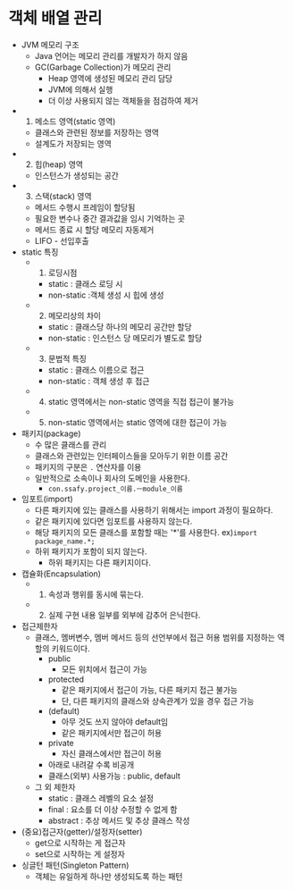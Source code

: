 # 객체 배열 관리

- JVM 메모리 구조
  - Java 언어는 메모리 관리를 개발자가 하지 않음
  - GC(Garbage Collection)가 메모리 관리
    - Heap 영역에 생성된 메모리 관리 담당
    - JVM에 의해서 실행
    - 더 이상 사용되지 않는 객체들을 점검하여 제거
- 1. 메소드 영역(static 영역)
  - 클래스와 관련된 정보를 저장하는 영역
  - 설계도가 저장되는 영역
- 2. 힙(heap) 영역
  - 인스턴스가 생성되는 공간
- 3. 스택(stack) 영역
  - 메서드 수행시 프레임이 할당됨
  - 필요한 변수나 중간 결과값을 임시 기억하는 곳
  - 메서드 종료 시 할당 메모리 자동제거
  - LIFO - 선입후출
- static 특징
  - 1. 로딩시점
    - static : 클래스 로딩 시
    - non-static :객체 생성 시 힙에 생성
  - 2. 메모리상의 차이
    - static : 클래스당 하나의 메모리 공간만 할당
    - non-static : 인스턴스 당 메모리가 별도로 할당
  - 3. 문법적 특징
    - static : 클래스 이름으로 접근
    - non-static : 객체 생성 후 접근
  - 4. static 영역에서는 non-static 영역을 직접 접근이 불가능
  - 5. non-static 영역에서는 static 영역에 대한 접근이 가능
- 패키지(package)
  - 수 많은 클래스를 관리
  - 클래스와 관련있는 인터페이스들을 모아두기 위한 이름 공간
  - 패키지의 구분은 `.` 연산자를 이용
  - 일반적으로 소속이나 회사의 도메인을 사용한다.
    - `con.ssafy.project_이름.ㅡmodule_이름`
- 임포트(import)
  - 다른 패키지에 있는 클래스를 사용하기 위해서는 import 과정이 필요하다.
  - 같은 패키지에 있다면 임포트를 사용하지 않는다.
  - 해당 패키지의 모든 클래스를 포함할 때는 '*'를 사용한다. ex)`import package_name.*;`
  - 하위 패키지가 포함이 되지 않는다.
    - 하위 패키지는 다른 패키지이다.
- 캡슐화(Encapsulation)
  - 1. 속성과 행위를 동시에 묶는다.
  - 2. 실제 구현 내용 일부를 외부에 감추어 은닉한다.
- 접근제한자
  - 클래스, 멤버변수, 멤버 메서드 등의 선언부에서 접근 허용 범위를 지정하는 역할의 키워드이다.
    - public
      - 모든 위치에서 접근이 가능
    - protected
      - 같은 패키지에서 접근이 가능, 다른 패키지 접근 불가능
      - 단, 다른 패키지의 클래스와 상속관계가 있을 경우 접근 가능
    - (default)
      - 아무 것도 쓰지 않아야 default임
      - 같은 패키지에서만 접근이 허용
    - private
      - 자신 클래스에서만 접근이 허용 
    - 아래로 내려갈 수록 비공개
    - 클래스(외부) 사용가능 : public, default
  - 그 외 제한자
    - static : 클래스 레벨의 요소 설정
    - final : 요소를 더 이상 수정할 수 없게 함
    - abstract : 추상 메서드 및 추상 클래스 작성
- (중요)접근자(getter)/설정자(setter)
  - get으로 시작하는 게 접근자
  - set으로 시작하는 게 설정자
- 싱글턴 패턴(Singleton Pattern)
  - 객체는 유일하게 하나만 생성되도록 하는 패턴